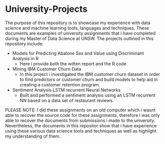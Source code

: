 # University-Projects
The purpose of this repository is to showcase my experience with data science and machine learning tools, languages and techniques. These documents are examples of university assignments that i have completed during my Master of Data Science at UNSW. 
The projects outlined in this repository include:
* Models for Predicting Abalone Sex and Value using Discriminant Analysis in R
    - Here i provide both the witten report and the R code
* Mining IBM Customer Churn Data
    - In this project i investigated the IBM customer churn dataset in order to find predictors or customer churn and build models to help aid in creating a customer retention program.
* Sentiment Analysis LSTM recurrent Neural Networks
    - Built and performed a sentiment analysis using an LSTM recurrent NN based on a data set of restaurant reviews.

 PLEASE NOTE: I did these assignments on an old computer which i wasnt able to recover the source code for these assignments, therefore i was only able to recover the documents from submissions i made to the university. Nevertheless, the documents in this repositor show that i have experience using these various data science tools and techniques as well as highlight my understanding of them. 
 
